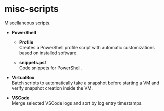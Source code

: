# misc-scripts

Miscellaneous scripts.

- **PowerShell**

  - **Profile**\
    Creates a PowerShell profile script with automatic customizations based on installed software.

  - **snippets.ps1**\
    Code snippets for PowerShell.

- **VirtualBox**\
  Batch scripts to automatically take a snapshot before starting a VM and verify snapshot creation inside the VM.

- **VSCode**\
  Merge selected VSCode logs and sort by log entry timestamps.
